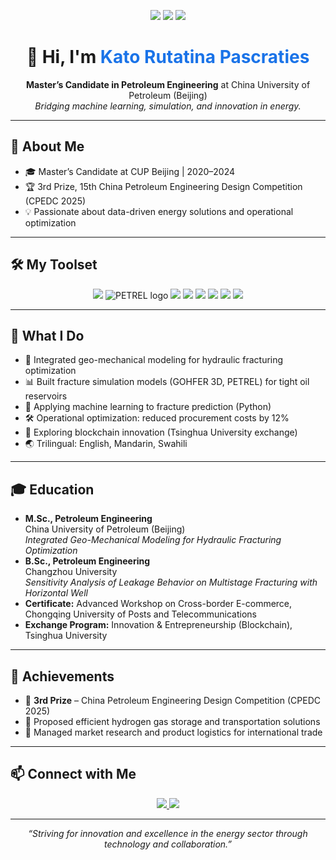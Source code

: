 <!-- Profile Header -->
<p align="center">
  <img src="https://img.shields.io/badge/Petroleum%20Engineering-MSc-blue?style=for-the-badge&logo=graduation-cap&logoColor=white"/>
  <img src="https://img.shields.io/badge/Machine%20Learning-Active%20Learner-success?style=for-the-badge&logo=python&logoColor=white"/>
  <img src="https://img.shields.io/badge/3rd%20Prize-CPEDC%202025-brightgreen?style=for-the-badge&logo=medal&logoColor=white"/>
</p>

<h1 align="center">👋 Hi, I'm <span style="color:#1a73e8;">Kato Rutatina Pascraties</span></h1>

<p align="center">
  <b>Master’s Candidate in Petroleum Engineering</b> at China University of Petroleum (Beijing)<br>
  <i>Bridging machine learning, simulation, and innovation in energy.</i>
</p>

---

## 🚀 About Me

- 🎓 Master’s Candidate at CUP Beijing | 2020–2024  
- 🏆 3rd Prize, 15th China Petroleum Engineering Design Competition (CPEDC 2025)
- 💡 Passionate about data-driven energy solutions and operational optimization

---

## 🛠️ My Toolset

<p align="center">
  <img src="https://img.shields.io/badge/Python-3776AB?style=flat-square&logo=python&logoColor=white"/>
  <img src="https://img.shields.io/badge/PETREL-0098DA?style=flat-square&logo=data:image/svg+xml;base64,PHN2ZyBmaWxsPSIjMDA5OERBIiB3aWR0aD0iMjAiIGhlaWdodD0iMjAiPjwvc3ZnPg==" alt="PETREL logo"/>
  <img src="https://img.shields.io/badge/GOHFER%203D-blueviolet?style=flat-square"/>
  <img src="https://img.shields.io/badge/Power%20BI-F2C811?style=flat-square&logo=powerbi&logoColor=black"/>
  <img src="https://img.shields.io/badge/Excel-217346?style=flat-square&logo=microsoft-excel&logoColor=white"/>
  <img src="https://img.shields.io/badge/VBA-008000?style=flat-square"/>
  <img src="https://img.shields.io/badge/Blockchain-3C3C3D?style=flat-square&logo=ethereum&logoColor=white"/>
  <img src="https://img.shields.io/badge/Machine%20Learning-edX-blue?style=flat-square"/>
</p>

---

## 🧩 What I Do

- 🔬 Integrated geo-mechanical modeling for hydraulic fracturing optimization
- 📊 Built fracture simulation models (GOHFER 3D, PETREL) for tight oil reservoirs
- 🤖 Applying machine learning to fracture prediction (Python)
- 🛠️ Operational optimization: reduced procurement costs by 12%
- 🌱 Exploring blockchain innovation (Tsinghua University exchange)
- 🌏 Trilingual: English, Mandarin, Swahili

---

## 🎓 Education

- **M.Sc., Petroleum Engineering**  
  China University of Petroleum (Beijing)  
  *Integrated Geo-Mechanical Modeling for Hydraulic Fracturing Optimization*
- **B.Sc., Petroleum Engineering**  
  Changzhou University  
  *Sensitivity Analysis of Leakage Behavior on Multistage Fracturing with Horizontal Well*
- **Certificate:** Advanced Workshop on Cross-border E-commerce, Chongqing University of Posts and Telecommunications  
- **Exchange Program:** Innovation & Entrepreneurship (Blockchain), Tsinghua University

---

## 🏅 Achievements

- 🥉 **3rd Prize** – China Petroleum Engineering Design Competition (CPEDC 2025)
- 🧪 Proposed efficient hydrogen gas storage and transportation solutions
- 🤝 Managed market research and product logistics for international trade

---

## 📫 Connect with Me

<p align="center">
  <a href="mailto:2024290049@student.cup.edu.cn">
    <img src="https://img.shields.io/badge/Email-D14836?style=for-the-badge&logo=gmail&logoColor=white"/>
  </a>
  <a href="https://www.linkedin.com/in/kato-rutatina-pascraties-609018331/">
    <img src="https://img.shields.io/badge/LinkedIn-0A66C2?style=for-the-badge&logo=linkedin&logoColor=white"/>
  </a>
</p>

---

<p align="center"><i>“Striving for innovation and excellence in the energy sector through technology and collaboration.”</i></p>
